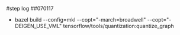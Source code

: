 #step log
##070117
- bazel build --config=mkl --copt="-march=broadwell" --copt="-DEIGEN_USE_VML" tensorflow/tools/quantization:quantize_graph
    